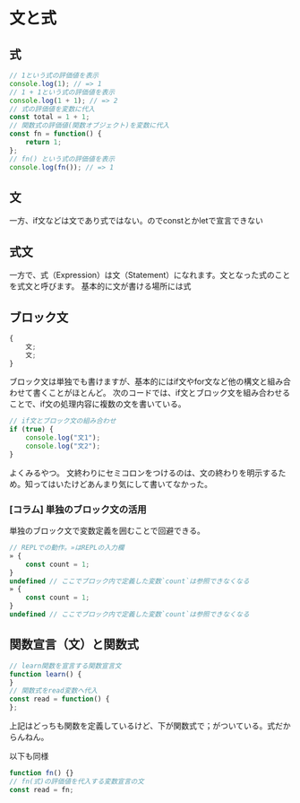 # 文と式

## 式

```javascript
// 1という式の評価値を表示
console.log(1); // => 1
// 1 + 1という式の評価値を表示
console.log(1 + 1); // => 2
// 式の評価値を変数に代入
const total = 1 + 1;
// 関数式の評価値(関数オブジェクト)を変数に代入
const fn = function() {
    return 1;
};
// fn() という式の評価値を表示
console.log(fn()); // => 1
```

## 文

一方、if文などは文であり式ではない。のでconstとかletで宣言できない

## 式文

一方で、式（Expression）は文（Statement）になれます。文となった式のことを式文と呼びます。 基本的に文が書ける場所には式

## ブロック文

```javascript
{
    文;
    文;
}
```

ブロック文は単独でも書けますが、基本的にはif文やfor文など他の構文と組み合わせて書くことがほとんど。 
次のコードでは、if文とブロック文を組み合わせることで、if文の処理内容に複数の文を書いている。

```javascript
// if文とブロック文の組み合わせ
if (true) {
    console.log("文1");
    console.log("文2");
}
```

よくみるやつ。
文終わりにセミコロンをつけるのは、文の終わりを明示するため。知ってはいたけどあんまり気にして書いてなかった。

### [コラム] 単独のブロック文の活用

単独のブロック文で変数定義を囲むことで回避できる。

```javascript
// REPLでの動作。»はREPLの入力欄
» {
    const count = 1;
}
undefined // ここでブロック内で定義した変数`count`は参照できなくなる
» {
    const count = 1;
}
undefined // ここでブロック内で定義した変数`count`は参照できなくなる
```

## 関数宣言（文）と関数式

```javascript
// learn関数を宣言する関数宣言文
function learn() {
}
// 関数式をread変数へ代入
const read = function() {
};
```

上記はどっちも関数を定義しているけど、下が関数式で；がついている。式だからんねん。

以下も同様

```javascript
function fn() {}
// fn(式)の評価値を代入する変数宣言の文
const read = fn;
```